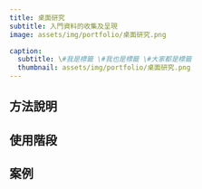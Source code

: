 ```yaml
---
title: 桌面研究
subtitle: 入門資料的收集及呈現
image: assets/img/portfolio/桌面研究.png

caption:
  subtitle: \#我是標籤 \#我也是標籤 \#大家都是標籤
  thumbnail: assets/img/portfolio/桌面研究.png
---
```

## 方法說明

## 使用階段

## 案例



